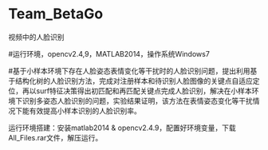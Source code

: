 # Team_BetaGo
视频中的人脸识别

#运行环境，opencv2.4,9，MATLAB2014，操作系统Windows7

#基于小样本环境下存在人脸姿态表情变化等干扰时的人脸识别问题，提出利用基于结构化树的人脸识别方法，完成对注册样本和待识别人脸图像的关键点自适应定位，再以surf特征决策得出初匹配和再匹配关键点完成人脸识别，解决在小样本环境下识别多姿态人脸识别的问题，实验结果证明，该方法在表情姿态变化等干扰情况下能有效提高小样本识别的人脸识别率。

运行环境搭建：安装matlab2014 & opencv2.4.9，配置好环境变量，下载All_Files.rar文件，解压运行。
